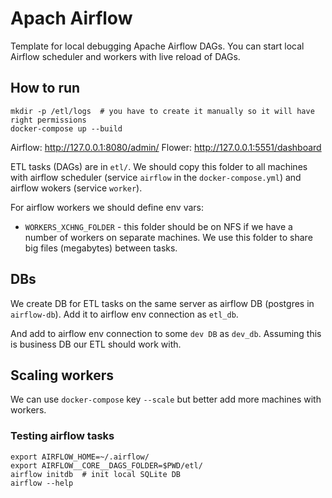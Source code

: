 # Apach Airflow

Template for local debugging Apache Airflow DAGs.
You can start local Airflow scheduler and workers with live reload of DAGs.

## How to run

    mkdir -p /etl/logs  # you have to create it manually so it will have right permissions
    docker-compose up --build
    
Airflow: http://127.0.0.1:8080/admin/
Flower: http://127.0.0.1:5551/dashboard

ETL tasks (DAGs) are in `etl/`.
We should copy this folder to all machines with airflow scheduler (service
`airflow` in the `docker-compose.yml`) and airflow wokers (service `worker`).

For airflow workers we should define env vars:
* `WORKERS_XCHNG_FOLDER` - this folder should be on NFS if we have a number
of workers on separate machines. We use this folder to share big files (megabytes)
between tasks.

## DBs

We create DB for ETL tasks on the same server as airflow DB
(postgres in `airflow-db`).
Add it to airflow env connection as `etl_db`.

And add to airflow env connection to some `dev DB` as `dev_db`.
Assuming this is business DB our ETL should work with. 

## Scaling workers

We can use `docker-compose` key `--scale` but better add more machines with workers.

### Testing airflow tasks
    export AIRFLOW_HOME=~/.airflow/
    export AIRFLOW__CORE__DAGS_FOLDER=$PWD/etl/
    airflow initdb  # init local SQLite DB
    airflow --help
